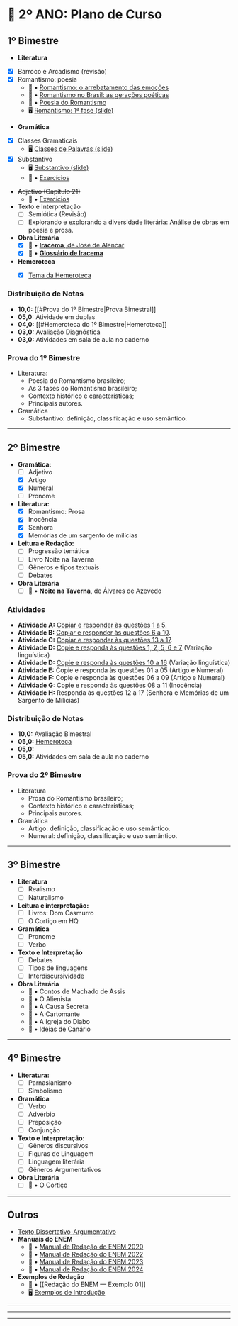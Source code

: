 # 📘 2º ANO: Plano de Curso

## 1º Bimestre

- **Literatura**
- [x] Barroco e Arcadismo (revisão)
- [x] Romantismo: poesia
	- 📙 • [Romantismo: o arrebatamento das emoções](https://drive.google.com/file/d/1cRVK1Y8oDmxsV7o2LscYCDtGgpBUG0UT/view?usp=share_link)
	- 📙 • [Romantismo no Brasil: as gerações poéticas](https://drive.google.com/file/d/1ZIoo23y4Uioj4VREds6zAFAkGVVx0c3T/view?usp=share_link)
	- 📝 • [Poesia do Romantismo](https://drive.google.com/file/d/18bJpQQEKUwDqSYiutInEih_9gWMgyWOl/view?usp=drivesdk)
	- 🖥 [Romantismo: 1ª fase (slide)](https://drive.google.com/file/d/1XXRG9eHImCHqwroywm0VphyAsuwgqwlB/view?usp=drivesdk)
- **Gramática**
- [x] Classes Gramaticais
    - 🖥 [Classes de Palavras (slide)](https://drive.google.com/file/d/1v2CgiBOw307PzD2rPQkN2OsUmR02Ku2_/view?usp=drivesdk)
- [x] Substantivo
    - 🖥 [Substantivo (slide)](https://drive.google.com/file/d/1A0sqBWtBJ1VszVFPglBKktXWzfU3kPOR/view?usp=drivesdk)
    - 📝 • [Exercícios](https://drive.google.com/file/d/1s5Zv5TrdhB0s8oOipxITru9mCrZO8ycr/view?usp=drivesdk)
- ~~Adjetivo (Capítulo 21)~~
    - 📝 • [Exercícios](https://drive.google.com/file/d/1QrvBGMVQFXfi7I7A9L6EIdqQCiHK7QSi/view?usp=drivesdk)
- Texto e Interpretação
	- [ ] Semiótica (Revisão)
	- [ ] Explorando e explorando a diversidade literária: Análise de obras em poesia e prosa.
- **Obra Literária**
	- [x] 📙 • [**Iracema**, de José de Alencar](https://drive.google.com/file/d/10vNj-i5TWeL8JFB7XwsoBW482nx4dYq_/view?usp=sharing)
	- [x] 📙 • [**Glossário de Iracema**](https://drive.google.com/file/d/1YjJntTAHDvtnyD59xRKDVqSnqRaWThRb/view?usp=sharing)
- **Hemeroteca**
	- [x] [Tema da Hemeroteca](https://drive.google.com/file/d/1gaO9IvGUzPWB_36g2lSXioxUMKtIPlCV/view?usp=drivesdk)


### Distribuição de Notas
- **10,0:** [[#Prova do 1º Bimestre|Prova Bimestral]]
- **05,0:** Atividade em duplas
- **04,0:** [[#Hemeroteca do 1º Bimestre|Hemeroteca]]
- **03,0:** Avaliação Diagnóstica
- **03,0:** Atividades em sala de aula no caderno

### Prova do 1º Bimestre
- Literatura:
	- Poesia do Romantismo brasileiro;
	- As 3 fases do Romantismo brasileiro;
	- Contexto histórico e características;
	- Principais autores.
- Gramática
	- Substantivo: definição, classificação e uso semântico.

---

## 2º Bimestre

- **Gramática:**
	- [ ] Adjetivo
	- [x] Artigo
	- [x] Numeral
	- [ ] Pronome
- **Literatura:**
	- [x] Romantismo: Prosa
	- [x] Inocência
	- [x] Senhora
	- [x] Memórias de um sargento de milícias
- **Leitura e Redação:**
	- [ ] Progressão temática
	- [ ] Livro Noite na Taverna
	- [ ] Gêneros e tipos textuais
	- [ ] Debates
- **Obra Literária**
	- [ ] 📙 • **Noite na Taverna**, de Álvares de Azevedo

### Atividades

- **Atividade A:** [Copiar e responder às questões 1 a 5](https://drive.google.com/file/d/1QrvBGMVQFXfi7I7A9L6EIdqQCiHK7QSi/view?usp=drivesdk).
- **Atividade B:** [Copiar e responder às questões 6 a 10](https://drive.google.com/file/d/1QrvBGMVQFXfi7I7A9L6EIdqQCiHK7QSi/view?usp=drivesdk).
- **Atividade C:** [Copiar e responder às questões 13 a 17](https://drive.google.com/file/d/1QrvBGMVQFXfi7I7A9L6EIdqQCiHK7QSi/view?usp=drivesdk).
- **Atividade D:** [Copie e responda às questões 1, 2, 5, 6 e 7](https://drive.google.com/file/d/1lkgFtq2LIXJ-1PStIMIt3pju7e22bl7A/view?usp=drivesdk) (Variação linguística)
- **Atividade D:** [Copie e responda às questões 10 a 16](https://drive.google.com/file/d/1lkgFtq2LIXJ-1PStIMIt3pju7e22bl7A/view?usp=drivesdk) (Variação linguística)
- **Atividade E:** Copie e responda às questões 01 a 05 (Artigo e Numeral)
- **Atividade F:** Copie e responda às questões 06 a 09 (Artigo e Numeral)
- **Atividade G:** Copie e responda às questões 08 a 11 (Inocência)
- **Atividade H:** Responda às questões 12 a 17 (Senhora e Memórias de um Sargento de Milícias)



### Distribuição de Notas

- **10,0:** Avaliação Bimestral
- **05,0:** [Hemeroteca](https://robsonfvilela.github.io/professor-robson/escolas/2eefe_conteudo.html)
- **05,0:**
- **05,0:** Atividades em sala de aula no caderno

### Prova do 2º Bimestre
- Literatura
	- Prosa do Romantismo brasileiro;
	- Contexto histórico e características;
	- Principais autores.
- Gramática
	- Artigo: definição, classificação e uso semântico.
	- Numeral: definição, classificação e uso semântico.

---

## 3º Bimestre

- **Literatura**
	- [ ] Realismo
	- [ ] Naturalismo
- **Leitura e interpretação:**
	- [ ] Livros: Dom Casmurro
	- [ ] O Cortiço em HQ.
- **Gramática**
	- [ ] Pronome
	- [ ] Verbo
- **Texto e Interpretação**
	- [ ] Debates
	- [ ] Tipos de linguagens
	- [ ] Interdiscursividade
- **Obra Literária**
	- 📙 • Contos de Machado de Assis
	- 📙 • O Alienista
	- 📙 • A Causa Secreta
	- 📙 • A Cartomante
	- 📙 • A Igreja do Diabo
	- 📙 • Ideias de Canário

---

## 4º Bimestre
- **Literatura:**
	- [ ] Parnasianismo
	- [ ] Simbolismo
- **Gramática**
	- [ ] Verbo
	- [ ] Advérbio
	- [ ] Preposição
	- [ ] Conjunção
- **Texto e Interpretação:**
	- [ ] Gêneros discursivos
	- [ ] Figuras de Linguagem
	- [ ] Linguagem literária
	- [ ] Gêneros Argumentativos
- **Obra Literária**
	- [ ] 📙 • O Cortiço
---

## Outros
- [Texto Dissertativo-Argumentativo](https://drive.google.com/file/d/1qGRX16po0DpGT6_HnR2dZMk87Din0soa/view?usp=drivesdk)
- **Manuais do ENEM**
    - 📙 • [Manual de Redação do ENEM 2020](https://download.inep.gov.br/publicacoes/institucionais/avaliacoes_e_exames_da_educacao_basica/a_redacao_do_enem_2020_-_cartilha_do_participante.pdf)
    - 📙 • [Manual de Redação do ENEM 2022](https://download.inep.gov.br/download/enem/cartilha_do_participante_enem_2022.pdf)
    - 📙 • [Manual de Redação do ENEM 2023](https://download.inep.gov.br/publicacoes/institucionais/avaliacoes_e_exames_da_educacao_basica/a_redacao_no_enem_2023_cartilha_do_participante.pdf)
    - 📙 • [Manual de Redação do ENEM 2024](https://download.inep.gov.br/publicacoes/institucionais/avaliacoes_e_exames_da_educacao_basica/a_redacao_no_enem_2024_cartilha_do_participante.pdf)
- **Exemplos de Redação**
    - 📙 • [[Redação do ENEM — Exemplo 01]]
    - 🖥 [Exemplos de Introdução](https://drive.google.com/file/d/1bBqyWBfE0ETUKvTDqWnWE9gE_ez_R-sZ/view?usp=drivesdk)


---
---
---

<!--
## 1º Bimestre

### Literatura
- Barroco e Arcadismo (capítulos 5 e 7) (revisão)
- Romantismo (Capítulo 7)
	- 📙 • [Romantismo: o arrebatamento das emoções](https://drive.google.com/file/d/1cRVK1Y8oDmxsV7o2LscYCDtGgpBUG0UT/view?usp=share_link)
	- 📙 • [Romantismo no Brasil: as gerações poéticas](https://drive.google.com/file/d/1ZIoo23y4Uioj4VREds6zAFAkGVVx0c3T/view?usp=share_link)
	- 📝 • [Poesia do Romantismo](https://drive.google.com/file/d/18bJpQQEKUwDqSYiutInEih_9gWMgyWOl/view?usp=drivesdk)
	- 🖥️ • [Romantismo: 1ª fase (slide)](https://drive.google.com/file/d/1XXRG9eHImCHqwroywm0VphyAsuwgqwlB/view?usp=drivesdk)

### Gramática
- Classes Gramaticais
	- 🖥️ • [Classes de Palavras (slide)](https://drive.google.com/file/d/1v2CgiBOw307PzD2rPQkN2OsUmR02Ku2_/view?usp=drivesdk)
- Substantivo (Capítulo 21)
	- 🖥️ • [Substantivo (slide)](https://drive.google.com/file/d/1A0sqBWtBJ1VszVFPglBKktXWzfU3kPOR/view?usp=drivesdk)
	- 📝 • [Exercícios](https://drive.google.com/file/d/1s5Zv5TrdhB0s8oOipxITru9mCrZO8ycr/view?usp=drivesdk) 
- ~~Adjetivo (Capítulo 21)~~
	- 📝 • [Exercícios](https://drive.google.com/file/d/1QrvBGMVQFXfi7I7A9L6EIdqQCiHK7QSi/view?usp=drivesdk)

### Texto e Interpretação
- Semiótica (Revisão)
- Explorando e explorando a diversidade literária: Análise de obras em poesia e prosa.

### Obra Literária
- 📙 • [**Iracema**, de José de Alencar](https://drive.google.com/file/d/10vNj-i5TWeL8JFB7XwsoBW482nx4dYq_/view?usp=sharing)
- 📙 • [**Glossário de Iracema**](https://drive.google.com/file/d/1YjJntTAHDvtnyD59xRKDVqSnqRaWThRb/view?usp=sharing) 

### Hemeroteca do 1º Bimestre

- [Tema da Hemeroteca](https://drive.google.com/file/d/1gaO9IvGUzPWB_36g2lSXioxUMKtIPlCV/view?usp=drivesdk)
- **Manuais do ENEM**
	- 📙 • [Manual de Redação do ENEM 2020](https://download.inep.gov.br/publicacoes/institucionais/avaliacoes_e_exames_da_educacao_basica/a_redacao_do_enem_2020_-_cartilha_do_participante.pdf)
	- 📙 • [Manual de Redação do ENEM 2022](https://download.inep.gov.br/download/enem/cartilha_do_participante_enem_2022.pdf)
	- 📙 • [Manual de Redação do ENEM 2023](https://download.inep.gov.br/publicacoes/institucionais/avaliacoes_e_exames_da_educacao_basica/a_redacao_no_enem_2023_cartilha_do_participante.pdf)
	- 📙 • [Manual de Redação do ENEM 2024](https://download.inep.gov.br/publicacoes/institucionais/avaliacoes_e_exames_da_educacao_basica/a_redacao_no_enem_2024_cartilha_do_participante.pdf)
- **Exemplos de Redação**
	- 📙 • [[Redação do ENEM — Exemplo 01]]
	- 🖥️ • [Exemplos de Introdução](https://drive.google.com/file/d/1bBqyWBfE0ETUKvTDqWnWE9gE_ez_R-sZ/view?usp=drivesdk)


### Distribuição de Notas
- **10,0:** [[#Prova do 1º Bimestre|Prova Bimestral]]
- **05,0:** Atividade em duplas
- **04,0:** [[#Hemeroteca do 1º Bimestre|Hemeroteca]]
- **03,0:** Avaliação Diagnóstica
- **03,0:** Atividades em sala de aula no caderno

### Prova do 1º Bimestre
*Conteúdos a serem estudados para o Prova Bimestral de Língua Portuguesa:*
- Literatura:
	- Poesia do Romantismo brasileiro;
	- As 3 fases do Romantismo brasileiro;
	- Contexto histórico e características;
	- Principais autores.
- Gramática
	- Substantivo: definição, classificação e uso semântico.


---

## 2º Bimestre

### Conteúdo Programático
- **Gramática:** Adjetivo
	- **Atividade A:** [Copiar e responder às questões 1 a 5](https://drive.google.com/file/d/1QrvBGMVQFXfi7I7A9L6EIdqQCiHK7QSi/view?usp=drivesdk).
	- **Atividade B:** [Copiar e responder às questões 6 a 10](https://drive.google.com/file/d/1QrvBGMVQFXfi7I7A9L6EIdqQCiHK7QSi/view?usp=drivesdk).
	- **Atividade C:** [Copiar e responder às questões 13 a 17](https://drive.google.com/file/d/1QrvBGMVQFXfi7I7A9L6EIdqQCiHK7QSi/view?usp=drivesdk).
- **Variação linguística**
	- **Atividade D:** [Copie e responda às questões 1, 2, 5, 6 e 7](https://drive.google.com/file/d/1lkgFtq2LIXJ-1PStIMIt3pju7e22bl7A/view?usp=drivesdk)
	- **Atividade D:** [Copie e responda às questões 10 a 16](https://drive.google.com/file/d/1lkgFtq2LIXJ-1PStIMIt3pju7e22bl7A/view?usp=drivesdk)
- Capítulo 22: Numeral e artigo
- Capítulo 23: Pronome
- Progressão temática
- "Capítulo 7: Romantismo 2ª e 3ª geração.
- Leitura e interpretação: Livro Noite na Taverna
- Gêneros e tipos textuais
- Debates

#### Obra Literária
- 📙 • **Noite na Taverna**, de Álvares de Azevedo

### Distribuição de Notas
- **10,0:** Avaliação Bimestral
- **05,0:** [Hemeroteca]()
- **05,0:** 
- **05,0:** Atividades em sala de aula no caderno

### Prova do 2º Bimestre
*Conteúdos a serem estudados para o Prova Bimestral de Língua Portuguesa:*
- Literatura:
	- Prosa do Romantismo brasileiro;
	- As 3 fases do Romantismo brasileiro;
	- Contexto histórico e características;
	- Principais autores.
- Gramática
	- Adejtivo: definição, classificação e uso semântico.




---
## 3º Bimestre

### Literatura
- Capítulo 8: Realismo e Naturalismo
- Leitura e interpretação: Livros: Dom Casmurro e O Cortiço em HQ.

### Gramática
- Capítulo 23: Pronome
- Capítulo 24: Verbo

### Texto e Interpretação
- Debates
- Tipos de linguagens
- Interdiscursividade

### Obra Literária
- 📙 • Contos de Machado de Assis
	- 📙 • O Alienista
	- 📙 • A Causa Secreta
	- 📙 • A Cartomante
	- 📙 • A Igreja do Diabo
	- 📙 • Ideias de Canário
	- 📙 • 

---

## 4º Bimestre

### Literatura
- Capítulo 9: Parnasianismo e Simbolismo
- Leitura e interpretação: Poemas parnasianos e simbolistas

### Gramática
- Capítulo 24: Verbo
- Capítulo 25: Advérbio
- Capítulo 26:Preposição e conjunção

### Texto e Interpretação
- Gêneros discursivos
- Figuras de linguagem
- Linguagem literária
- Gêneros argumentativos

### Obra Literária
- 📙 • **O Cortiço**, de Aloízio Azevedo

---

## Outros

- 📙 • [Texto Dissertativo-Argumentativo](https://drive.google.com/file/d/1qGRX16po0DpGT6_HnR2dZMk87Din0soa/view?usp=drivesdk) 

Robson F. Vilela, 2025

